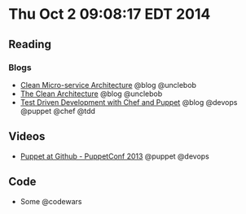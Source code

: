 # Thu Oct  2 09:08:17 EDT 2014

## Reading
### Blogs
 - [Clean Micro-service Architecture](http://blog.cleancoder.com/uncle-bob/2014/10/01/CleanMicroserviceArchitecture.html) @blog @unclebob
 - [The Clean Architecture](http://blog.8thlight.com/uncle-bob/2012/08/13/the-clean-architecture.html) @blog @unclebob
 - [Test Driven Development with Chef and Puppet](http://ec2dream.blogspot.com/2014/02/test-driven-development-with-chef-and.html) @blog @devops @puppet @chef @tdd


## Videos
 - [Puppet at Github - PuppetConf 2013](https://www.youtube.com/watch?v=4iTBs2S_im8) @puppet @devops

## Code
 - Some @codewars
